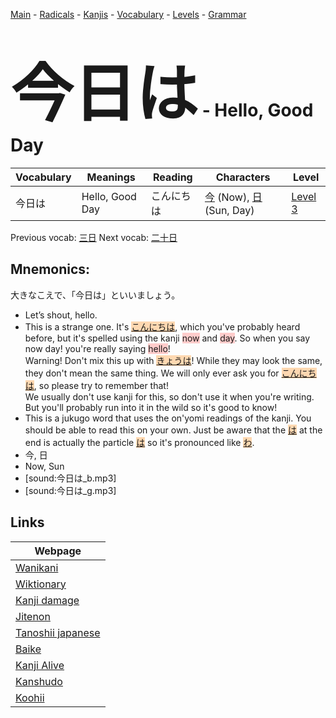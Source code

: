 <style> bigfont {font-size: 100px}</style>
[Main](../README.md) -
[Radicals](../radicals.md) -
[Kanjis](../kanjis.md) -
[Vocabulary](../vocabulary.md) -
[Levels](../levels.md) -
[Grammar](../grammar.md)
# <bigfont> 今日は</bigfont> - Hello, Good Day 

| Vocabulary | Meanings | Reading | Characters | Level |
| --- | --- | --- | --- | --- |
| 今日は | Hello, Good Day | こんにちは |  [今](../kanjis/今.md) (Now), [日](../kanjis/日.md) (Sun, Day) | [Level 3](../levels/wk_level3.md) |

Previous vocab: [三日](三日.md) Next vocab: [二十日](二十日.md) 

## Mnemonics:
大きなこえで、「今日は」といいましょう。
* Let’s shout, hello.
* This is a strange one. It's <span style="background-color:#fed8b1"> [こんにちは](https://jisho.org/search/こんにちは)</span>, which you've probably heard before, but it's spelled using the kanji <span style="background-color:#ffcccb"> now</span> and <span style="background-color:#ffcccb"> day</span>. So when you say now day! you're really saying <span style="background-color:#ffcccb"> hello</span>!<br />Warning! Don't mix this up with <span style="background-color:#fed8b1"> [きょうは](https://jisho.org/search/きょうは)</span>! While they may look the same, they don't mean the same thing. We will only ever ask you for <span style="background-color:#fed8b1"> [こんにちは](https://jisho.org/search/こんにちは)</span>, so please try to remember that!<br />We usually don't use kanji for this, so don't use it when you're writing. But you'll probably run into it in the wild so it's good to know!
* This is a jukugo word that uses the on'yomi readings of the kanji. You should be able to read this on your own. Just be aware that the <span style="background-color:#fed8b1"> [は](https://jisho.org/search/は)</span> at the end is actually the particle <span style="background-color:#fed8b1"> [は](https://jisho.org/search/は)</span> so it's pronounced like <span style="background-color:#fed8b1"> [わ](https://jisho.org/search/わ)</span>.
* 今, 日
* Now, Sun
* [sound:今日は_b.mp3]
* [sound:今日は_g.mp3]


## Links 

| Webpage |
| --- |
| [Wanikani          ](https://www.wanikani.com/kanji/今日は) |
| [Wiktionary        ](https://en.wiktionary.org/wiki/今日は) |
| [Kanji damage      ](http://www.kanjidamage.com/kanji/search?utf8=✓&q=今日は) |
| [Jitenon           ](https://jitenon.com/kanji/今日は) |
| [Tanoshii japanese ](https://www.tanoshiijapanese.com/dictionary/kanji.cfm?k=今日は) |
| [Baike             ](https://baike.baidu.com/item/今日は) |
| [Kanji Alive       ](https://app.kanjialive.com/今日は) |
| [Kanshudo          ](https://www.kanshudo.com/searchmn?q=今日は) |
| [Koohii            ](https://kanji.koohii.com/study/kanji/今日は) |
